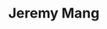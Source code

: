 ---
title: "Jeremy Mang"
role: "Treasurer"
index: 5
year: "2021"
status: past_executive
image:
degree:
email:
linkedin-url:
---